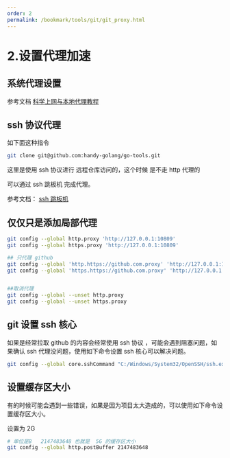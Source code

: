 ```yaml
---
order: 2
permalink: /bookmark/tools/git/git_proxy.html
---
```


# 2.设置代理加速

## 系统代理设置

参考文档
[科学上网与本地代理教程](/misc/proxy_wall_ready.html)

## ssh 协议代理

如下面这种指令

```bash
git clone git@github.com:handy-golang/go-tools.git
```

这里是使用 ssh 协议进行 远程仓库访问的，这个时候 是不走 http 代理的

可以通过 ssh 跳板机 完成代理。

参考文档：
[ssh 跳板机](/misc/ssh_jump.html)

## 仅仅只是添加局部代理

```bash
git config --global http.proxy 'http://127.0.0.1:10809'
git config --global https.proxy 'http://127.0.0.1:10809'

## 只代理 github
git config --global 'http.https://github.com.proxy' 'http://127.0.0.1:10809'
git config --global 'https.https://github.com.proxy' 'http://127.0.0.1:10809'


##取消代理
git config --global --unset http.proxy
git config --global --unset https.proxy

```

## git 设置 ssh 核心

如果是经常拉取 github 的内容会经常使用 ssh 协议 ，可能会遇到阻塞问题，如果确认 ssh 代理没问题，使用如下命令设置 ssh 核心可以解决问题。

```bash
git config --global core.sshCommand "C:/Windows/System32/OpenSSH/ssh.exe"

```

## 设置缓存区大小

有的时候可能会遇到一些错误，如果是因为项目太大造成的，可以使用如下命令设置缓存区大小。

设置为 2G

```bash
# 单位是B   2147483648 也就是  5G 的缓存区大小
git config --global http.postBuffer 2147483648
```
